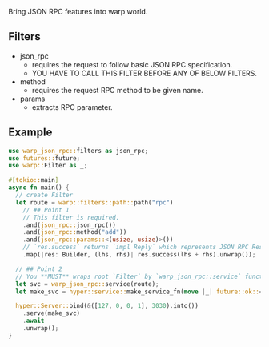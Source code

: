 Bring JSON RPC features into warp world.

## Filters

- json_rpc
  - requires the request to follow basic JSON RPC specification.
  - YOU HAVE TO CALL THIS FILTER BEFORE ANY OF BELOW FILTERS.
- method
  - requires the request RPC method to be given name.
- params
  - extracts RPC parameter.

## Example

```rust
use warp_json_rpc::filters as json_rpc;
use futures::future;
use warp::Filter as _;

#[tokio::main]
async fn main() {
  // create Filter
  let route = warp::filters::path::path("rpc")
    // ## Point 1
    // This filter is required.
    .and(json_rpc::json_rpc())
    .and(json_rpc::method("add"))
    .and(json_rpc::params::<(usize, usize)>())
    // `res.success` returns `impl Reply` which represents JSON RPC Response
    .map(|res: Builder, (lhs, rhs)| res.success(lhs + rhs).unwrap());

  // ## Point 2
  // You **MUST** wraps root `Filter` by `warp_json_rpc::service` function.
  let svc = warp_json_rpc::service(route);
  let make_svc = hyper::service::make_service_fn(move |_| future::ok::<_, Infallible>(svc));

  hyper::Server::bind(&([127, 0, 0, 1], 3030).into())
    .serve(make_svc)
    .await
    .unwrap();
}
```
